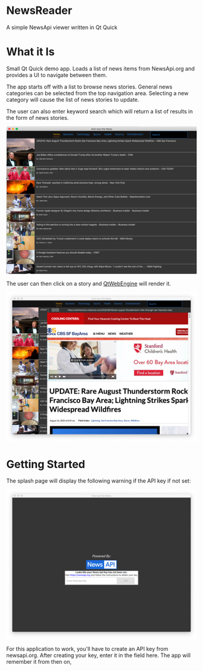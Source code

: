 # NewsReader
A simple NewsApi viewer written in Qt Quick

# What it Is
Small Qt Quick demo app. Loads a list of news items from NewsApi.org and provides a UI to navigate between them.

The app starts off with a list to browse news stories. General news categories can be selected from the top navigation area. Selecting a new category will cause the list of news stories to update.

The user can also enter keyword search which will return a list of results in the form of news stories.

![News Story List](./screencapture/news-list.png)

The user can then click on a story and [QtWebEngine](https://doc.qt.io/qt-5/qtwebengine-index.html) will render it.

![News Story List](./screencapture/news-view.png)

# Getting Started

The splash page will display the following warning if the API key if not set:

![Api No Key Splash](./screencapture/splash-no-api-key.png)

For this application to work, you'll have to create an API key from newsapi.org. After creating your key, enter it in the field here. The app will remember it from then on,     
